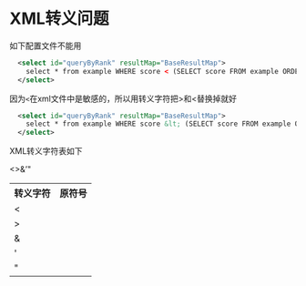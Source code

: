 # XML转义问题

如下配置文件不能用

```xml
  <select id="queryByRank" resultMap="BaseResultMap">
    select * from example WHERE score < (SELECT score FROM example ORDER BY score DESC limit #{0},1 ) order by score desc limit 0,#{1};
  </select>
```

因为`<`在xml文件中是敏感的，所以用转义字符把>和<替换掉就好

```xml
  <select id="queryByRank" resultMap="BaseResultMap">
    select * from example WHERE score &lt; (SELECT score FROM example ORDER BY score DESC limit #{0},1 ) order by score desc limit 0,#{1};
  </select>
```

XML转义字符表如下

<table>
    <tr><th>转义字符</th><th>原符号</th></tr>
    <tr><td>&lt;  </td><<td></td></tr>
    <tr><td>&gt;  </td>><td></td></tr>
    <tr><td>&amp; </td>&<td></td></tr>
    <tr><td>&apos;</td>’<td></td></tr>
    <tr><td>&quot;</td>"<td></td></tr>
</table>

